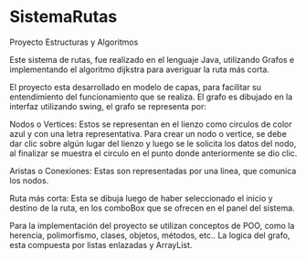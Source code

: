 # SistemaRutas
Proyecto Estructuras y Algoritmos

Este sistema de rutas, fue realizado en el lenguaje Java, utilizando Grafos e implementando el algoritmo dijkstra para averiguar
la ruta más corta.

El proyecto esta desarrollado en modelo de capas, para facilitar su entendimiento del funcionamiento que se realiza. El grafo
es dibujado en la interfaz utilizando swing, el grafo se representa por:

Nodos o Vertices:  Estos se representan en el lienzo como circulos de color azul y con una letra representativa. Para crear un
nodo o vertice, se debe dar clic sobre algún lugar del lienzo y luego se le solicita los datos del nodo, al finalizar se muestra
el circulo en el punto donde anteriormente se dio clic.

Aristas o Conexiones: Estas son representadas por una línea, que comunica los nodos.

Ruta más corta: Esta se dibuja luego de haber seleccionado el inicio y destino de la ruta, en los comboBox que se ofrecen en el
panel del sistema.

Para la implementación del proyecto se utilizan conceptos de POO, como la herencia, polimorfismo, clases, objetos, métodos, etc..
La logica del grafo, esta compuesta por listas enlazadas y ArrayList.
